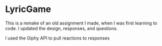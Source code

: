 # LyricGame
This is a remake of an old assignment I made, when I was first learning to code. I updated the design, responses, and questions.

I used the Giphy API to pull reactions to responses

